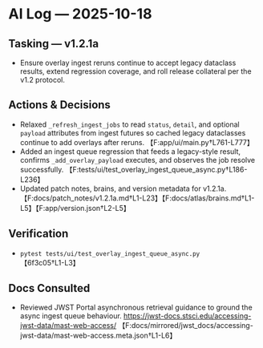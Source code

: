 # AI Log — 2025-10-18

## Tasking — v1.2.1a
- Ensure overlay ingest reruns continue to accept legacy dataclass results, extend regression coverage, and roll release collateral per the v1.2 protocol.

## Actions & Decisions
- Relaxed `_refresh_ingest_jobs` to read `status`, `detail`, and optional `payload` attributes from ingest futures so cached legacy dataclasses continue to add overlays after reruns. 【F:app/ui/main.py†L761-L777】
- Added an ingest queue regression that feeds a legacy-style result, confirms `_add_overlay_payload` executes, and observes the job resolve successfully. 【F:tests/ui/test_overlay_ingest_queue_async.py†L186-L236】
- Updated patch notes, brains, and version metadata for v1.2.1a. 【F:docs/patch_notes/v1.2.1a.md†L1-L23】【F:docs/atlas/brains.md†L1-L5】【F:app/version.json†L2-L5】

## Verification
- `pytest tests/ui/test_overlay_ingest_queue_async.py` 【6f3c05†L1-L3】

## Docs Consulted
- Reviewed JWST Portal asynchronous retrieval guidance to ground the async ingest queue behaviour. https://jwst-docs.stsci.edu/accessing-jwst-data/mast-web-access/ 【F:docs/mirrored/jwst_docs/accessing-jwst-data/mast-web-access.meta.json†L1-L6】
